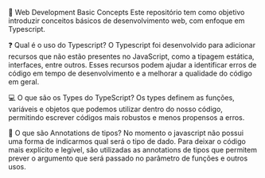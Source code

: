 🚀 Web Development Basic Concepts
Este repositório tem como objetivo introduzir conceitos básicos de desenvolvimento web, com enfoque em Typescript.

❓ Qual é o uso do Typescript?
O Typescript foi desenvolvido para adicionar recursos que não estão presentes no JavaScript, como a tipagem estática, interfaces, entre outros. Esses recursos podem ajudar a identificar erros de código em tempo de desenvolvimento e a melhorar a qualidade do código em geral.

💻 O que são os Types do TypeScript?
Os types definem as funções, variáveis e objetos que podemos utilizar dentro do nosso código, permitindo escrever códigos mais robustos e menos propensos a erros.

📝 O que são Annotations de tipos?
No momento o javascript não possui uma forma de indicarmos qual será o tipo de dado. Para deixar o código mais explícito e legível, são utilizadas as annotations de tipos que permitem prever o argumento que será passado no parâmetro de funções e outros usos.

